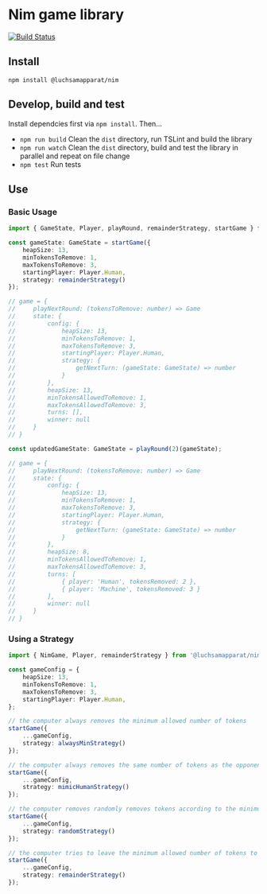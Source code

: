 # Nim game library

[![Build Status](https://travis-ci.org/luchsamapparat/nim.svg?branch=master)](https://travis-ci.org/luchsamapparat/nim)

## Install

```
npm install @luchsamapparat/nim
```

## Develop, build and test

Install dependcies first via `npm install`. Then...

* `npm run build` Clean the `dist` directory, run TSLint and build the library
* `npm run watch` Clean the `dist` directory, build and test the library in parallel and repeat on file change
* `npm test` Run tests

## Use

### Basic Usage

```ts
import { GameState, Player, playRound, remainderStrategy, startGame } from '@luchsamapparat/nim';

const gameState: GameState = startGame({
    heapSize: 13,
    minTokensToRemove: 1,
    maxTokensToRemove: 3,
    startingPlayer: Player.Human,
    strategy: remainderStrategy()
});

// game = {
//     playNextRound: (tokensToRemove: number) => Game
//     state: {
//         config: {
//             heapSize: 13,
//             minTokensToRemove: 1,
//             maxTokensToRemove: 3,
//             startingPlayer: Player.Human,
//             strategy: {
//                 getNextTurn: (gameState: GameState) => number
//             }
//         },
//         heapSize: 13,
//         minTokensAllowedToRemove: 1,
//         maxTokensAllowedToRemove: 3,
//         turns: [],
//         winner: null
//     }
// }

const updatedGameState: GameState = playRound(2)(gameState);

// game = {
//     playNextRound: (tokensToRemove: number) => Game
//     state: {
//         config: {
//             heapSize: 13,
//             minTokensToRemove: 1,
//             maxTokensToRemove: 3,
//             startingPlayer: Player.Human,
//             strategy: {
//                 getNextTurn: (gameState: GameState) => number
//             }
//         },
//         heapSize: 8,
//         minTokensAllowedToRemove: 1,
//         maxTokensAllowedToRemove: 3,
//         turns: [
//             { player: 'Human', tokensRemoved: 2 },
//             { player: 'Machine', tokensRemoved: 3 }
//         ],
//         winner: null
//     }
// }
```

### Using a Strategy

```ts
import { NimGame, Player, remainderStrategy } from '@luchsamapparat/nim';

const gameConfig = {
    heapSize: 13,
    minTokensToRemove: 1,
    maxTokensToRemove: 3,
    startingPlayer: Player.Human,
};

// the computer always removes the minimum allowed number of tokens
startGame({
    ...gameConfig,
    strategy: alwaysMinStrategy()
});

// the computer always removes the same number of tokens as the opponent did 
startGame({
    ...gameConfig,
    strategy: mimicHumanStrategy()
});

// the computer removes randomly removes tokens according to the minimum and maximun allowed number of tokens
startGame({
    ...gameConfig,
    strategy: randomStrategy()
});

// the computer tries to leave the minimum allowed number of tokens to the opponent in the last round
startGame({
    ...gameConfig,
    strategy: remainderStrategy()
});
```

